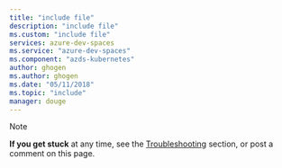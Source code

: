 ```yaml
---
title: "include file"
description: "include file"
ms.custom: "include file"
services: azure-dev-spaces
ms.service: "azure-dev-spaces"
ms.component: "azds-kubernetes"
author: ghogen
ms.author: ghogen
ms.date: "05/11/2018"
ms.topic: "include"
manager: douge
---
```

> [!Note]
> **If you get stuck** at any time, see the [Troubleshooting](../troubleshooting.md) section, or post a comment on this page.
